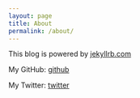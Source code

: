 ```yaml
---
layout: page
title: About
permalink: /about/
---
```


This blog is powered by [jekyllrb.com](https://jekyllrb.com/)

My GitHub: [github](https://github.com/SuddenGunter)

My Twitter: [twitter](https://twitter.com/suddengunter)